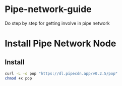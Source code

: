 # Pipe-network-guide
Do step by step for getting involve in pipe network
# Install Pipe Network Node

## **Install**
```sh
curl -L -o pop "https://dl.pipecdn.app/v0.2.5/pop"
chmod +x pop
